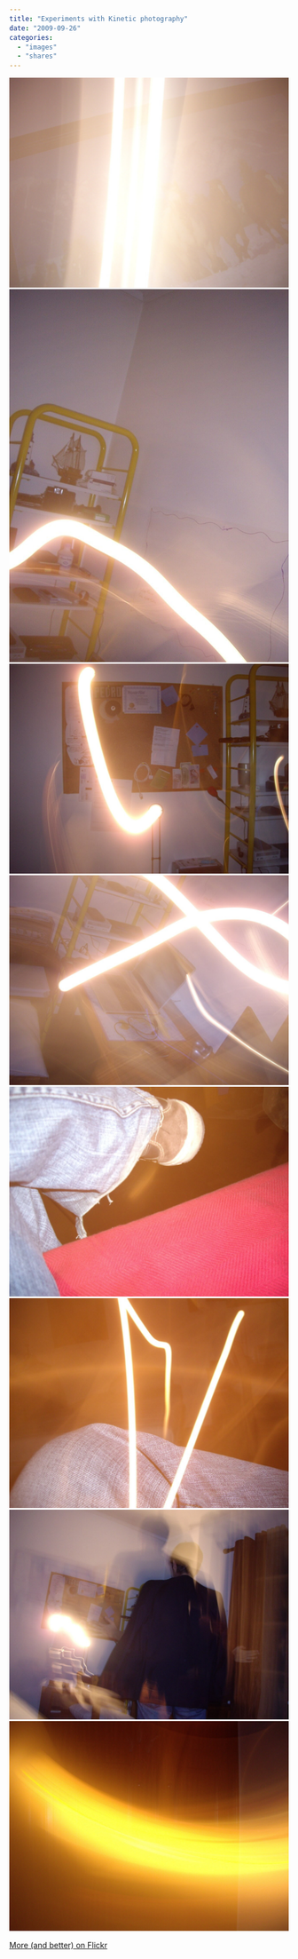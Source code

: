 ```yaml
---
title: "Experiments with Kinetic photography"
date: "2009-09-26"
categories:
  - "images"
  - "shares"
---
```


![](img1.jpg)
![](img2.jpg)
![](img3.jpg)
![](img4.jpg)
![](img5.jpg)
![](img6.jpg)
![](img7.jpg)
![](img8.jpg)

[More (and better) on Flickr](http://www.flickr.com/groups/kineticphotography/)

